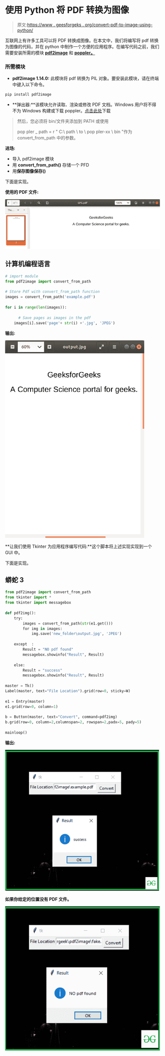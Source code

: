 # 使用 Python 将 PDF 转换为图像

> 原文:[https://www . geesforgeks . org/convert-pdf-to-image-using-python/](https://www.geeksforgeeks.org/convert-pdf-to-image-using-python/)

互联网上有许多工具可以将 PDF 转换成图像。在本文中，我们将编写将 pdf 转换为图像的代码，并在 python 中制作一个方便的应用程序。在编写代码之前，我们需要安装所需的模块 [**pdf2image**](https://pypi.org/project/pdf2image/) 和 [**poppler。**](https://github.com/oschwartz10612/poppler-windows/releases/)

### **所需模块**

*   **pdf2image 1.14.0:** 此模块将 pdf 转换为 PIL 对象。要安装此模块，请在终端中键入以下命令。

```py
pip install pdf2image
```

*   **弹出器:**该模块允许读取、渲染或修改 PDF 文档。Windows 用户将不得不为 Windows 构建或下载 poppler。[点击此处](https://github.com/oschwartz10612/poppler-windows/releases/)下载

> 然后，您必须将 bin/文件夹添加到 PATH 或使用
> 
> pop pler _ path = r " C:\ path \ to \ pop pler-xx \ bin "作为 convert_from_path 中的参数。

**进场:**

*   导入 pdf2image 模块
*   用 **convert_from_path()** 存储一个 PFD
*   用**保存图像保存()**

下面是实现。

**使用的 PDF 文件:**

![](img/cd86905da710aa9f1adc3add6917d11d.png)

## 计算机编程语言

```py
# import module
from pdf2image import convert_from_path

# Store Pdf with convert_from_path function
images = convert_from_path('example.pdf')

for i in range(len(images)):

      # Save pages as images in the pdf
    images[i].save('page'+ str(i) +'.jpg', 'JPEG')
```

**输出:**

![](img/5bc9d44f3e56c9d3ed2c0a429e17aac9.png)

**让我们使用 Tkinter 为应用程序编写代码:**这个脚本将上述实现实现到一个 GUI 中。

下面是实现。

## 蟒蛇 3

```py
from pdf2image import convert_from_path
from tkinter import *
from tkinter import messagebox

def pdf2img():
    try:
        images = convert_from_path(str(e1.get()))
        for img in images:
            img.save('new_folder\output.jpg', 'JPEG')

    except  :
        Result = "NO pdf found"
        messagebox.showinfo("Result", Result)

    else:
        Result = "success"
        messagebox.showinfo("Result", Result)

master = Tk()
Label(master, text="File Location").grid(row=0, sticky=W)

e1 = Entry(master)
e1.grid(row=0, column=1)

b = Button(master, text="Convert", command=pdf2img)
b.grid(row=0, column=2,columnspan=2, rowspan=2,padx=5, pady=5)

mainloop()
```

**输出:**

![](img/9ca47a9b735928017979806584daf4ea.png)

**如果你给定的位置没有 PDF 文件。**

![](img/7c36cf0b3abab03b849f9110e29326bb.png)